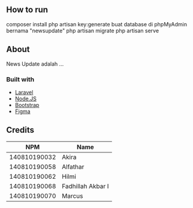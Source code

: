 

<p align="center"> </p>

## How to run

composer install
php artisan key:generate
buat database di phpMyAdmin bernama "newsupdate"
php artisan migrate
php artisan serve
## About 

News Update adalah ...

### Built with

* [Laravel](https://laravel.com/)
* [Node.JS](https://nodejs.org/en/)
* [Bootstrap](https://getbootstrap.com/)
* [Figma](https://www.figma.com/)

## Credits

| NPM           | Name        |
| ------------- |-------------|
| 140810190032 | Akira |
| 140810190058 | Alfathar |
| 140810190062  | Hilmi |
| 140810190068  | Fadhillah Akbar I |
| 140810190070  | Marcus |

